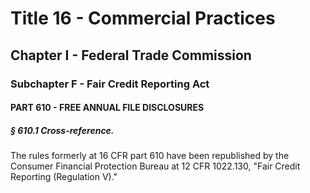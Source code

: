 
# Title 16 - Commercial Practices
## Chapter I - Federal Trade Commission
### Subchapter F - Fair Credit Reporting Act
#### PART 610 - FREE ANNUAL FILE DISCLOSURES
##### § 610.1 Cross-reference.

The rules formerly at 16 CFR part 610 have been republished by the Consumer Financial Protection Bureau at 12 CFR 1022.130, "Fair Credit Reporting (Regulation V)."
